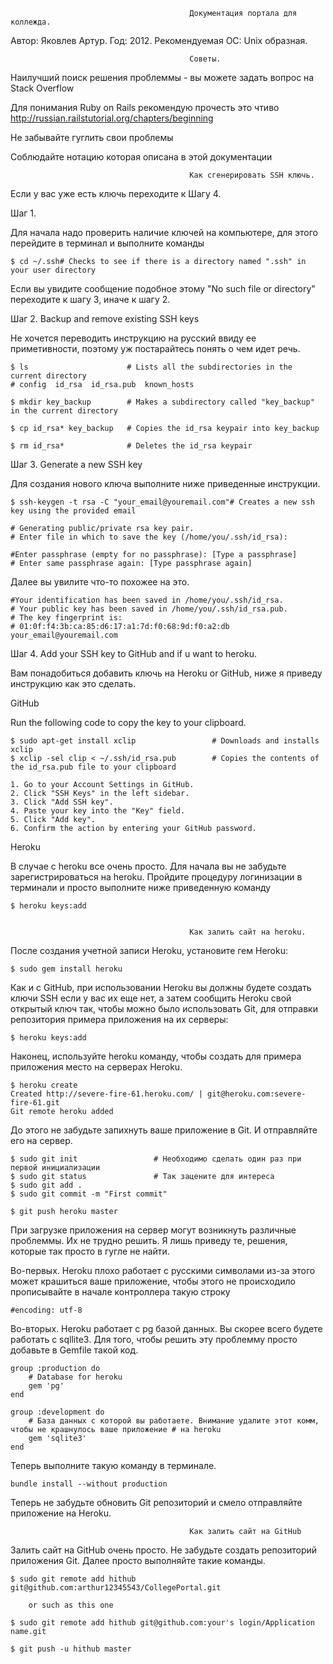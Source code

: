											Документация портала для коллежда.

Автор: Яковлев Артур.
Год: 2012.
Рекомендуемая ОС: Unix образная.


											Советы.

Наилучший поиск решения проблеммы - вы можете задать вопрос на Stack Overflow

Для понимания Ruby on Rails рекомендую прочесть это чтиво http://russian.railstutorial.org/chapters/beginning

Не забывайте гуглить свои проблемы

Соблюдайте нотацию которая описана в этой документации

											Как сгенерировать SSH ключь.

Если у вас уже есть ключь переходите к Шагу 4.

Шаг 1.

Для начала надо проверить наличие ключей на компьютере, для этого перейдите в терминал и выполните команды
	
	$ cd ~/.ssh# Checks to see if there is a directory named ".ssh" in your user directory
Если вы увидите сообщение подобное этому "No such file or directory" переходите к шагу 3, иначе к шагу 2.

Шаг 2. Backup and remove existing SSH keys

Не хочется переводить инструкцию на русский ввиду ее приметивности, поэтому уж постарайтесь понять о чем идет речь. 

	$ ls                      # Lists all the subdirectories in the current directory
	# config  id_rsa  id_rsa.pub  known_hosts

	$ mkdir key_backup        # Makes a subdirectory called "key_backup" in the current directory

	$ cp id_rsa* key_backup   # Copies the id_rsa keypair into key_backup

	$ rm id_rsa*              # Deletes the id_rsa keypair

Шаг 3. Generate a new SSH key

Для создания нового ключа выполните ниже приведенные инструкции.

	$ ssh-keygen -t rsa -C "your_email@youremail.com"# Creates a new ssh key using the provided email
	
	# Generating public/private rsa key pair.
	# Enter file in which to save the key (/home/you/.ssh/id_rsa):

	#Enter passphrase (empty for no passphrase): [Type a passphrase]
	# Enter same passphrase again: [Type passphrase again]

Далее вы увилите что-то похожее на это.

	#Your identification has been saved in /home/you/.ssh/id_rsa.
	# Your public key has been saved in /home/you/.ssh/id_rsa.pub.
	# The key fingerprint is:
	# 01:0f:f4:3b:ca:85:d6:17:a1:7d:f0:68:9d:f0:a2:db your_email@youremail.com

Шаг 4. Add your SSH key to GitHub and if u want to heroku.

Вам понадобиться добавить ключь на Heroku or GitHub, ниже я приведу инструкцию как это сделать.

GitHub

Run the following code to copy the key to your clipboard.

	$ sudo apt-get install xclip                 # Downloads and installs xclip
	$ xclip -sel clip < ~/.ssh/id_rsa.pub        # Copies the contents of the id_rsa.pub file to your clipboard

	1. Go to your Account Settings in GitHub.
	2. Click "SSH Keys" in the left sidebar.
	3. Click "Add SSH key".
	4. Paste your key into the "Key" field.
	5. Click "Add key".
	6. Confirm the action by entering your GitHub password.

Heroku

В случае с heroku все очень просто. Для начала вы не забудьте зарегистрироваться на heroku. Пройдите процедуру логинизации в терминали и просто выполните ниже приведенную команду

	$ heroku keys:add   

											
											Как залить сайт на heroku.


После создания учетной записи Heroku, установите гем Heroku:

	$ sudo gem install heroku

Как и с GitHub, при использовании Heroku вы должны будете создать ключи SSH если у вас их еще нет, а затем сообщить Heroku свой открытый ключ так, чтобы можно было использовать Git, для отправки репозитория примера приложения на их серверы:

	$ heroku keys:add

Наконец, используйте heroku команду, чтобы создать для примера приложения место на серверах Heroku.

 	$ heroku create
	Created http://severe-fire-61.heroku.com/ | git@heroku.com:severe-fire-61.git
	Git remote heroku added

До этого не забудьте запихнуть ваше приложение в Git. И отправляйте его на сервер.

	$ sudo git init 				# Необходимо сделать один раз при первой инициализации
	$ sudo git status				# Так зацените для интереса
	$ sudo git add .
	$ sudo git commit -m "First commit"

	$ git push heroku master

При загрузке приложения на сервер могут возникнуть различные проблеммы. Их не трудно решить. Я лишь
приведу те, решения, которые так просто в гугле не найти.

Во-первых. Heroku плохо работает с русскими символами из-за этого может крашиться ваше приложение, чтобы этого не происходило прописывайте в начале контроллера такую строку

	#encoding: utf-8

Во-вторых. Heroku работает с pg базой данных. Вы скорее всего будете работать с sqllite3. Для того, чтобы решить эту проблемму просто добавьте в Gemfile такой код.

	group :production do
 		# Database for heroku
  		gem 'pg'
	end
	
	group :development do
 		# База данных с которой вы работаете. Внимание удалите этот комм, чтобы не крашнулось ваше приложение # на heroku
 		gem 'sqlite3'
	end

Теперь выполните такую команду в терминале.

	bundle install --without production

Теперь не забудьте обновить Git репозиторий и смело отправляйте приложение на Heroku.

											Как залить сайт на GitHub

Залить сайт на GitHub очень просто. Не забудьте создать репозиторий приложения Git. Далее просто выполняйте такие команды.

	$ sudo git remote add hithub git@github.com:arthur12345543/CollegePortal.git

		or such as this one

	$ sudo git remote add hithub git@github.com:your's login/Application name.git

	$ git push -u hithub master








